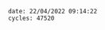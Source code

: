 

                date: 22/04/2022 09:14:22
                cycles: 47520

                         